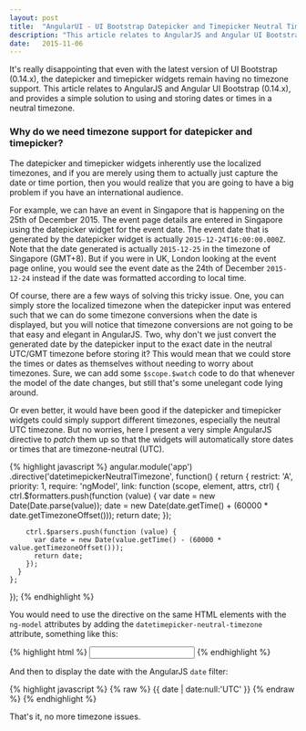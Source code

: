```yaml
---
layout: post
title:  "AngularUI - UI Bootstrap Datepicker and Timepicker Neutral Timezone"
description: "This article relates to AngularJS and Angular UI Bootstrap (0.14.x), and provides a simple solution to using and storing dates or times in a neutral timezone."
date:   2015-11-06
---
```


<p class="intro"><span class="dropcap">I</span>t's really disappointing that even with the latest version of UI Bootstrap (0.14.x), the datepicker and timepicker widgets remain having no timezone support. This article relates to AngularJS and Angular UI Bootstrap (0.14.x), and provides a simple solution to using and storing dates or times in a neutral timezone.</p>

### Why do we need timezone support for datepicker and timepicker? ###

The datepicker and timepicker widgets inherently use the localized timezones, and if you are merely using them to actually just capture the date or time portion, then you would realize that you are going to have a big problem if you have an international audience.

For example, we can have an event in Singapore that is happening on the 25th of December 2015. The event page details are entered in Singapore using the datepicker widget for the event date. The event date that is generated by the datepicker widget is actually `2015-12-24T16:00:00.000Z`. Note that the date generated is actually `2015-12-25` in the timezone of Singapore (GMT+8). But if you were in UK, London looking at the event page online, you would see the event date as the 24th of December `2015-12-24` instead if the date was formatted according to local time.

Of course, there are a few ways of solving this tricky issue. One, you can simply store the localized timezone when the datepicker input was entered such that we can do some timezone conversions when the date is displayed, but you will notice that timezone conversions are not going to be that easy and elegant in AngularJS. Two, why don't we just convert the generated date by the datepicker input to the exact date in the neutral UTC/GMT timezone before storing it? This would mean that we could store the times or dates as themselves without needing to worry about timezones. Sure, we can add some `$scope.$watch` code to do that whenever the model of the date changes, but still that's some unelegant code lying around.

Or even better, it would have been good if the datepicker and timepicker widgets could simply support different timezones, especially the neutral UTC timezone. But no worries, here I present a very simple AngularJS directive to *patch* them up so that the widgets will automatically store dates or times that are timezone-neutral (UTC).

{% highlight javascript %}
angular.module('app')
  .directive('datetimepickerNeutralTimezone', function() {
    return {
      restrict: 'A',
      priority: 1,
      require: 'ngModel',
      link: function (scope, element, attrs, ctrl) {
        ctrl.$formatters.push(function (value) {
          var date = new Date(Date.parse(value));
          date = new Date(date.getTime() + (60000 * date.getTimezoneOffset()));
          return date;
        });

        ctrl.$parsers.push(function (value) {
          var date = new Date(value.getTime() - (60000 * value.getTimezoneOffset()));
          return date;
        });
      }
    };
  });
{% endhighlight %}

You would need to use the directive on the same HTML elements with the `ng-model` attributes by adding the `datetimepicker-neutral-timezone` attribute, something like this:

{% highlight html %}
<input type="text" class="form-control" uib-datepicker-popup="dd-MMMM-yyyy" ng-model="date" is-open="opened" min-date="minDate" close-text="Close" datetimepicker-neutral-timezone />
{% endhighlight %}

And then to display the date with the AngularJS `date` filter:

{% highlight javascript %}
{% raw %}
{{ date | date:null:'UTC' }}
{% endraw %}
{% endhighlight %}

That's it, no more timezone issues.